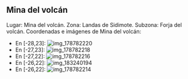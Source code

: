 ## Mina del volcán
Lugar: Mina del volcán.
Zona: Landas de Sidimote.
Subzona: Forja del volcán.
Coordenadas e imágenes de Mina del volcán:
- En [-28,23]: ![img_178782220](https://media.discordapp.net/attachments/1115311447145193482/1115340403860836392/178782220.jpg)
- En [-27,23]: ![img_178782218](https://media.discordapp.net/attachments/1115311447145193482/1115340402397032478/178782218.jpg)
- En [-27,22]: ![img_178782216](https://media.discordapp.net/attachments/1115311447145193482/1115340400807391232/178782216.jpg)
- En [-26,22]: ![img_183240194](https://media.discordapp.net/attachments/1115311447145193482/1115341659362824294/183240194.jpg)
- En [-26,22]: ![img_178782214](https://media.discordapp.net/attachments/1115311447145193482/1115340398752186438/178782214.jpg)